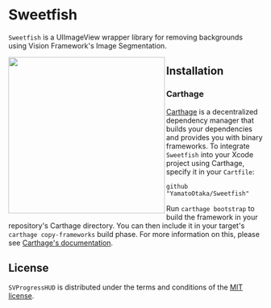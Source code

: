 # Sweetfish

`Sweetfish` is a UIImageView wrapper library for removing backgrounds using Vision Framework's Image Segmentation.

<img src="https://raw.githubusercontent.com/YamatoOtaka/Sweetfish/master/assets/sample.gif" height="310" align="left">

## Installation

### Carthage

[Carthage](https://github.com/Carthage/Carthage) is a decentralized dependency manager that builds your dependencies and provides you with binary frameworks. To integrate `Sweetfish` into your Xcode project using Carthage, specify it in your `Cartfile`:

```ogdl
github "YamatoOtaka/Sweetfish"
```

Run `carthage bootstrap` to build the framework in your repository's Carthage directory. You can then include it in your target's `carthage copy-frameworks` build phase. For more information on this, please see [Carthage's documentation](https://github.com/carthage/carthage#if-youre-building-for-ios-tvos-or-watchos).


## License

`SVProgressHUD` is distributed under the terms and conditions of the [MIT license](https://github.com/YamatoOtaka/Sweetfish/master/LICENSE).
